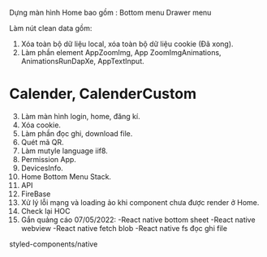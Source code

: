 Dựng màn hình Home bao gồm :
Bottom menu 
Drawer menu

Làm nút clean data gồm: 
1. Xóa toàn bộ dữ liệu local, xóa toàn bộ dữ liệu cookie (Đã xong).
2. Làm phần element AppZoomImg, App ZoomImgAnimations, AnimationsRunDapXe, AppTextInput.
# Calender, CalenderCustom
3. Làm màn hình login, home, đăng kí.
4. Xóa cookie.
5. Làm phần đọc ghi, download file.
6. Quét mã QR.
7. Làm mutyle language iif8.
8. Permission App.
9. DevicesInfo.
10. Home Bottom Menu Stack.
11. API
12. FireBase
13. Xử lý lỗi mạng và loading ảo khi component chưa được render ở Home.
14. Check lại HOC
15. Gắn quảng cáo
07/05/2022:
-React native bottom sheet
-React native webview
-React native fetch blob
-React native fs đọc ghi file


styled-components/native

